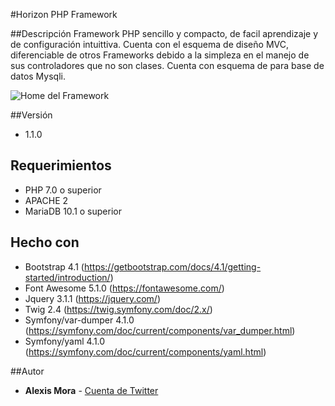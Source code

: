 #Horizon PHP Framework

##Descripción
Framework PHP sencillo y compacto, de facil aprendizaje y de configuración intuittiva. Cuenta con el esquema de diseño MVC, diferenciable de otros Frameworks debido a la simpleza en el manejo de sus controladores que no son clases. Cuenta con esquema de para base de datos Mysqli.

![Home del Framework](https://firebasestorage.googleapis.com/v0/b/horizon-81484.appspot.com/o/Horizon.png?alt=media&token=37c67d3a-0761-423b-b1d4-9a9d5d2532cb "Home del Framework")

##Versión
* 1.1.0

## Requerimientos
* PHP 7.0 o superior
* APACHE 2
* MariaDB 10.1 o superior

## Hecho con
* Bootstrap 4.1 (https://getbootstrap.com/docs/4.1/getting-started/introduction/)
* Font Awesome 5.1.0 (https://fontawesome.com/)
* Jquery 3.1.1 (https://jquery.com/)
* Twig 2.4 (https://twig.symfony.com/doc/2.x/)
* Symfony/var-dumper 4.1.0 (https://symfony.com/doc/current/components/var_dumper.html)
* Symfony/yaml 4.1.0 (https://symfony.com/doc/current/components/yaml.html)

##Autor
* **Alexis Mora** - [Cuenta de Twitter](https://twitter.com/alxsmora1)